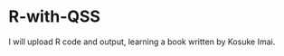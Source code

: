 # R-with-QSS
I will upload R code and output, learning a book <Quantative Social Science> written by Kosuke Imai.
